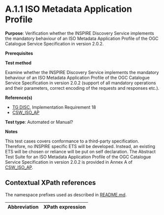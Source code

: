 # A.1.1 ISO Metadata Application Profile

**Purpose**: Verification whether the INSPIRE Discovery Service implements the mandatory behaviour of an ISO Metadata Application Profile of the OGC Catalogue Service Specification in version 2.0.2.

**Prerequisites**

**Test method**

Examine whether the INSPIRE Discovery Service implements the mandatory behaviour of an ISO Metadata Application Profile of the OGC Catalogue Service Specification in version 2.0.2 (support of all mandatory operations and their parameters, correct encoding of the requests and responses etc.).

**Reference(s)**

* [TG DISC](README.md#ref_TG_DISC), Implementation Requirement 18
* [CSW_ISO_AP](README.md#user-content-ref_CSW_ISO_AP)

**Test type**: Automated or Manual?

**Notes**

This test cases covers conformance to a third-party specification. Therefore, no INSPIRE specific ETS will be developed. Instead, an existing ETS will be chosen or reliance will be put on self declaration.
The Abstract Test Suite for an ISO Metadata Application Profile of the OGC Catalogue Service Specification in version 2.0.2 is provided in Annex A of [CSW_ISO_AP](README.md#user-content-ref_CSW_ISO_AP).


## Contextual XPath references

The namespace prefixes used as described in [README.md](README.md#namespaces).

Abbreviation                                               |  XPath expression
---------------------------------------------------------- | -------------------------------------------------------------------------
